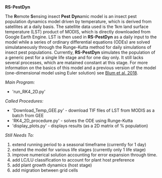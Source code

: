 **RS-PestDyn**

The **R**emote **S**ensing insect **Pest** **Dyn**amic model is an insect pest population dynamics model driven by temperature, which is derived from satellites at a daily basis. The satellite data used is the 1km land surface temperature (LST) product of MODIS, which is directly downloaded from Google Earth Engine. LST is then used in **RS-PestDyn** as a daily input to the model while a series of ordinary differential equations (ODEs) are solved simulataneously through the Runge-Kutta method for daily simulations of insect pest populations. Currently, **RS-PestDyn** simulates the population of a generic pest for a single life stage and for one day only. It still lacks several processes, which are matained constant at this stage. For more information on the basics of this model and a previous version of the model (one-dimensional model using Euler solution) see [Blum et al. 2018](https://www.sciencedirect.com/science/article/pii/S0304380017305021).

*Main Program:*
* 'run_RK4_2D.py'

*Called Procedures:*
* 'Download_Temp_GEE.py' - download TIF files of LST from MODIS as a batch from GEE
* 'RK4_2D_procedure.py'  - solves the ODE using Runge-Kutta
* 'display_plots.py'     - displays results (as a 2D matrix of % population)

*Still Needs To:*
1) extend running period to a seasonal timeframe (currently for 1 day)
2) extend the model for various life stages (currently only 1 life stage)
3) improve numerical solution accounting for error expansion through time.
4) add LC/LU classification to account for plant host preference
5) add plant growth dynamics (host stage)
6) add migration between grid cells
